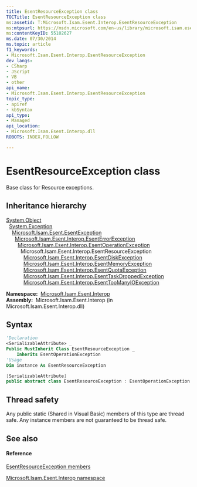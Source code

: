 ```yaml
---
title: EsentResourceException class
TOCTitle: EsentResourceException class
ms:assetid: T:Microsoft.Isam.Esent.Interop.EsentResourceException
ms:mtpsurl: https://msdn.microsoft.com/en-us/library/microsoft.isam.esent.interop.esentresourceexception(v=EXCHG.10)
ms:contentKeyID: 55102627
ms.date: 07/30/2014
ms.topic: article
f1_keywords:
- Microsoft.Isam.Esent.Interop.EsentResourceException
dev_langs:
- CSharp
- JScript
- VB
- other
api_name: 
- Microsoft.Isam.Esent.Interop.EsentResourceException
topic_type: 
- apiref
- kbSyntax
api_type: 
- Managed
api_location: 
- Microsoft.Isam.Esent.Interop.dll
ROBOTS: INDEX,FOLLOW

---
```


# EsentResourceException class

Base class for Resource exceptions.

## Inheritance hierarchy

[System.Object](https://docs.microsoft.com/dotnet/api/system.object?redirectedfrom=MSDN)  
  [System.Exception](https://docs.microsoft.com/dotnet/api/system.exception?redirectedfrom=MSDN)  
    [Microsoft.Isam.Esent.EsentException](dn292088\(v=exchg.10\).md)  
      [Microsoft.Isam.Esent.Interop.EsentErrorException](dn274314\(v=exchg.10\).md)  
        [Microsoft.Isam.Esent.Interop.EsentOperationException](dn319727\(v=exchg.10\).md)  
          Microsoft.Isam.Esent.Interop.EsentResourceException  
            [Microsoft.Isam.Esent.Interop.EsentDiskException](dn334464\(v=exchg.10\).md)  
            [Microsoft.Isam.Esent.Interop.EsentMemoryException](dn334636\(v=exchg.10\).md)  
            [Microsoft.Isam.Esent.Interop.EsentQuotaException](dn319806\(v=exchg.10\).md)  
            [Microsoft.Isam.Esent.Interop.EsentTaskDroppedException](dn334958\(v=exchg.10\).md)  
            [Microsoft.Isam.Esent.Interop.EsentTooManyIOException](dn335003\(v=exchg.10\).md)  

**Namespace:**  [Microsoft.Isam.Esent.Interop](hh596136\(v=exchg.10\).md)  
**Assembly:**  Microsoft.Isam.Esent.Interop (in Microsoft.Isam.Esent.Interop.dll)

## Syntax

``` vb
'Declaration
<SerializableAttribute> _
Public MustInherit Class EsentResourceException _
    Inherits EsentOperationException
'Usage
Dim instance As EsentResourceException
```

``` csharp
[SerializableAttribute]
public abstract class EsentResourceException : EsentOperationException
```

## Thread safety

Any public static (Shared in Visual Basic) members of this type are thread safe. Any instance members are not guaranteed to be thread safe.

## See also

#### Reference

[EsentResourceException members](dn350580\(v=exchg.10\).md)

[Microsoft.Isam.Esent.Interop namespace](hh596136\(v=exchg.10\).md)

